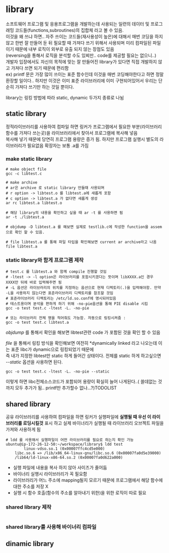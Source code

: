 # library 
소프트웨어 프로그램 및 응용프로그램을 개발하는데 사용되는 일련의 데이터 및 프로그래밍 코드들(functions,subroutines)의 집합체 라고 볼 수 있음.   
이것을 왜 쓰냐 하면.. 자주 쓰이는 코드들(재사용성이 높은)에 대해서 매번 코딩을 하지 않고 한번 잘 만들어 둔 뒤 필요할 때 가져다 쓰기 위해서 사용되며 미리 컴파일된 파일이기 때문에 내부 로직이 외부로 유출 되지 않는 장점도 있음  
(reversing을 통해서 로직을 분석할 수도 있찌만.. code를 제공할 필요는 없으니..)  
개발자 입장에서도 자신의 목적에 맞는 잘 만들어진 library가 있다면 직접 개발하지 않고 가져다 쓰면 되기 때문에 편리함   
ex) printf 문은 가장 많이 쓰이는 표준 함수인데 이것을 매번 코딩해야한다고 하면 정말 환장할 일이다.. 하지만 이것은 이미 표준 라이브러리에 이미 구현되어있어서 우리는 단순히 가져다 쓰기만 하는 것일 뿐이다.    

library는 링킹 방법에 따라 static, dynamic 두가지 종류로 나뉨

## static library 
정적라이브러리를 사용하여 컴파일 하면 링커가 프로그램에서 필요한 부분(라이브러리 함수를 가져다 쓰는곳)을 라이브러리에서 찾아서 프로그램에 복사해 넣음  
복사해 넣기 때문에 당연히 프로그램 용량은 증가 됨. 하지만 프로그램 실행시 별도의 라이브러리가 필요없음
확장자는 보통 .a를 가짐 

### make static library 
```
# make object file 
gcc -c libtest.c 

# make archive 
# ar은 archive 로 static library 만들때 사용되며
# r option -> libtest.o 를 libtest.a에 새롭게 포함
# c option -> libtest.a 가 없다면 새롭게 생성
ar rc libtest.a libtest.o

# 해당 library의 내용을 확인하고 싶을 때 ar -t 를 사용하면 됨
ar -t ./libtest.a

# objdump -D libtest.a 를 해보면 실제로 testlib.c에 작성한 function을 assem으로 확인 할 수 있음. 

# file libtest.a 를 통해 파일 타입을 확인해보면 current ar archive라고 나옴 
file libtest.a 
```
### static library와 함게 프로그램 제작 
```
# test.c 를 libtest.a 와 함께 compile 진행할 것임 
# -ltest -> -l option은 라이브러리를 포함시키겠다는 뜻이며 libXXXX.a인 경우 XXXX만 뒤에 바로 입력해주면 됨
# -L 옵션은 라이브러리의 위치를 지정하는 옵션으로 현재 디렉토리(.)을 입력해야함. 만약 -L을 사용하지 않는다면 표준라이브러리 디렉토리를 참조할 것임 
# 표준라이브러리 디렉토리는 /etc/ld.so.conf에 명시되어있음 
# 테스트용이며 분석을 편하게 하기 위해 -no-pie옵션을 통해 PIE disable 시킴 
gcc -o test test.c -ltest -L. -no-pie

# 또는 라이브러리 전체 명을 적어줘도 가능함. 자동으로 링킹시켜줌 :
gcc -o test test.c libtest.a
```

*objdump* 를 통해서 확인을 해보면 libtest관련 code 가 포함된 것을 확인 할 수 있음  

*file* 을 통해서 링킹 방식을 확인해보면 여전히 *dynamically linked 라고 나오는데 이는 표준 libc가 dynamic으로 링킹되었기 때문에   
즉 내가 지정한 libtest만 static 하게 들어간 상태이다. 전체를 static 하게 하고싶으면 *--static* 옵션을 사용하면 된다.
~~~
gcc -o test test.c -ltest -L. -no-pie --static
~~~
이렇게 하면 libc전체소스코드가 포함되어 용량이 확실히 늘어 나게된다..( 쓸데없는 것 까지 모두 추가가 됨.. printf만 추가할수 없나...?)TODOLIST


## shared library 
공유 라이브러리를 사용하여 컴파일을 하면 링커가 실행파일에 **실행될 때 우선 이 라이브러리를 로딩시킬것** 표시 하고 실제 바이너리가 실행될 때 라이브러리 오브젝트 파일을 가져와 사용하게 됨   

```
# ldd 를 사용해서 실행파일이 어떤 라이브러리를 필요로 하는지 확인 가능 
ubuntu@ip-172-26-12-50:~/workspace/library$ ldd test
        linux-vdso.so.1 (0x00007ffc4cd5e000)
	libc.so.6 => /lib/x86_64-linux-gnu/libc.so.6 (0x00007fa0d5e39000)
	/lib64/ld-linux-x86-64.so.2 (0x00007fa0d622a000)
```
- 실행 파일에 내용을 복사 하지 않아 사이즈가 줄어둠 
- 바이너리 실행시 라이브러리가 꼭 필요함
- 라이브러리가 어느 주소에 mapping될지 모르기 때문에 프로그램에서 해당 함수에 대한 주소를 저장 X 
- 실행 시 함수 호출(함수의 주소를 알아내기 위한)을 위한 로직이 따로 필요 

### shared library 제작 
```
```

### shared library를 사용해 바이너리 컴파일 









## dinamic library 



